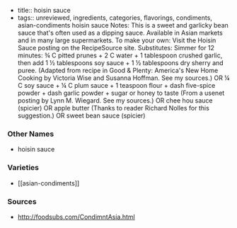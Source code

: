 - title:: hoisin sauce
- tags:: unreviewed, ingredients, categories, flavorings, condiments, asian-condiments
hoisin sauce Notes: This is a sweet and garlicky bean sauce that's often used as a dipping sauce. Available in Asian markets and in many large supermarkets. To make your own: Visit the Hoisin Sauce posting on the RecipeSource site. Substitutes: Simmer for 12 minutes: ¾ C pitted prunes + 2 C water + 1 tablespoon crushed garlic, then add 1 ½ tablespoons soy sauce + 1 ½ tablespoons dry sherry and puree. (Adapted from recipe in Good & Plenty: America's New Home Cooking by Victoria Wise and Susanna Hoffman. See my sources.) OR ¼ C soy sauce + ¼ C plum sauce + 1 teaspoon flour + dash five-spice powder + dash garlic powder + sugar or honey to taste (From a usenet posting by Lynn M. Wiegard. See my sources.) OR chee hou sauce (spicier) OR apple butter (Thanks to reader Richard Nolles for this suggestion.) OR sweet bean sauce (spicier)

### Other Names

* hoisin sauce

### Varieties

* [[asian-condiments]]

### Sources
* http://foodsubs.com/CondimntAsia.html

